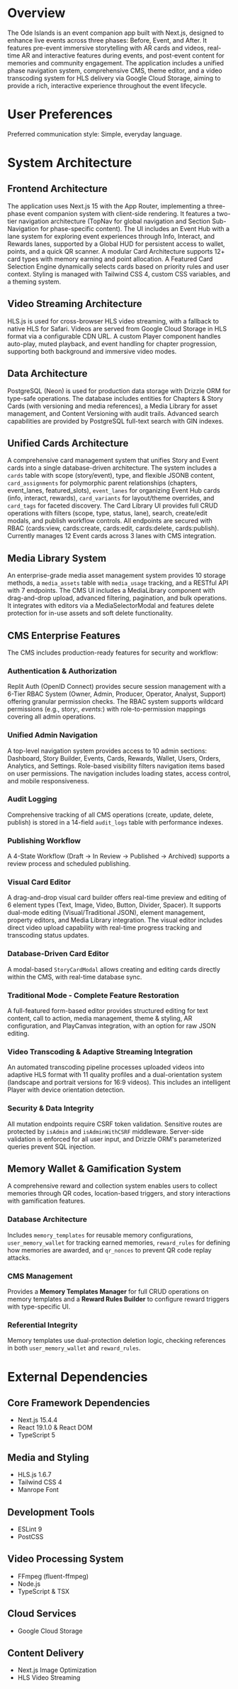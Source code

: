 # Overview

The Ode Islands is an event companion app built with Next.js, designed to enhance live events across three phases: Before, Event, and After. It features pre-event immersive storytelling with AR cards and videos, real-time AR and interactive features during events, and post-event content for memories and community engagement. The application includes a unified phase navigation system, comprehensive CMS, theme editor, and a video transcoding system for HLS delivery via Google Cloud Storage, aiming to provide a rich, interactive experience throughout the event lifecycle.

# User Preferences

Preferred communication style: Simple, everyday language.

# System Architecture

## Frontend Architecture
The application uses Next.js 15 with the App Router, implementing a three-phase event companion system with client-side rendering. It features a two-tier navigation architecture (TopNav for global navigation and Section Sub-Navigation for phase-specific content). The UI includes an Event Hub with a lane system for exploring event experiences through Info, Interact, and Rewards lanes, supported by a Global HUD for persistent access to wallet, points, and a quick QR scanner. A modular Card Architecture supports 12+ card types with memory earning and point allocation. A Featured Card Selection Engine dynamically selects cards based on priority rules and user context. Styling is managed with Tailwind CSS 4, custom CSS variables, and a theming system.

## Video Streaming Architecture
HLS.js is used for cross-browser HLS video streaming, with a fallback to native HLS for Safari. Videos are served from Google Cloud Storage in HLS format via a configurable CDN URL. A custom Player component handles auto-play, muted playback, and event handling for chapter progression, supporting both background and immersive video modes.

## Data Architecture
PostgreSQL (Neon) is used for production data storage with Drizzle ORM for type-safe operations. The database includes entities for Chapters & Story Cards (with versioning and media references), a Media Library for asset management, and Content Versioning with audit trails. Advanced search capabilities are provided by PostgreSQL full-text search with GIN indexes.

## Unified Cards Architecture
A comprehensive card management system that unifies Story and Event cards into a single database-driven architecture. The system includes a `cards` table with scope (story/event), type, and flexible JSONB content, `card_assignments` for polymorphic parent relationships (chapters, event_lanes, featured_slots), `event_lanes` for organizing Event Hub cards (info, interact, rewards), `card_variants` for layout/theme overrides, and `card_tags` for faceted discovery. The Card Library UI provides full CRUD operations with filters (scope, type, status, lane), search, create/edit modals, and publish workflow controls. All endpoints are secured with RBAC (cards:view, cards:create, cards:edit, cards:delete, cards:publish). Currently manages 12 Event cards across 3 lanes with CMS integration.

## Media Library System
An enterprise-grade media asset management system provides 10 storage methods, a `media_assets` table with `media_usage` tracking, and a RESTful API with 7 endpoints. The CMS UI includes a MediaLibrary component with drag-and-drop upload, advanced filtering, pagination, and bulk operations. It integrates with editors via a MediaSelectorModal and features delete protection for in-use assets and soft delete functionality.

## CMS Enterprise Features
The CMS includes production-ready features for security and workflow:
### Authentication & Authorization
Replit Auth (OpenID Connect) provides secure session management with a 6-Tier RBAC System (Owner, Admin, Producer, Operator, Analyst, Support) offering granular permission checks. The RBAC system supports wildcard permissions (e.g., story:*, events:*) with role-to-permission mappings covering all admin operations.
### Unified Admin Navigation
A top-level navigation system provides access to 10 admin sections: Dashboard, Story Builder, Events, Cards, Rewards, Wallet, Users, Orders, Analytics, and Settings. Role-based visibility filters navigation items based on user permissions. The navigation includes loading states, access control, and mobile responsiveness.
### Audit Logging
Comprehensive tracking of all CMS operations (create, update, delete, publish) is stored in a 14-field `audit_logs` table with performance indexes.
### Publishing Workflow
A 4-State Workflow (Draft → In Review → Published → Archived) supports a review process and scheduled publishing.
### Visual Card Editor
A drag-and-drop visual card builder offers real-time preview and editing of 6 element types (Text, Image, Video, Button, Divider, Spacer). It supports dual-mode editing (Visual/Traditional JSON), element management, property editors, and Media Library integration. The visual editor includes direct video upload capability with real-time progress tracking and transcoding status updates.
### Database-Driven Card Editor
A modal-based `StoryCardModal` allows creating and editing cards directly within the CMS, with real-time database sync.
### Traditional Mode - Complete Feature Restoration
A full-featured form-based editor provides structured editing for text content, call to action, media management, theme & styling, AR configuration, and PlayCanvas integration, with an option for raw JSON editing.
### Video Transcoding & Adaptive Streaming Integration
An automated transcoding pipeline processes uploaded videos into adaptive HLS format with 11 quality profiles and a dual-orientation system (landscape and portrait versions for 16:9 videos). This includes an intelligent Player with device orientation detection.
### Security & Data Integrity
All mutation endpoints require CSRF token validation. Sensitive routes are protected by `isAdmin` and `isAdminWithCSRF` middleware. Server-side validation is enforced for all user input, and Drizzle ORM's parameterized queries prevent SQL injection.

## Memory Wallet & Gamification System
A comprehensive reward and collection system enables users to collect memories through QR codes, location-based triggers, and story interactions with gamification features.
### Database Architecture
Includes `memory_templates` for reusable memory configurations, `user_memory_wallet` for tracking earned memories, `reward_rules` for defining how memories are awarded, and `qr_nonces` to prevent QR code replay attacks.
### CMS Management
Provides a **Memory Templates Manager** for full CRUD operations on memory templates and a **Reward Rules Builder** to configure reward triggers with type-specific UI.
### Referential Integrity
Memory templates use dual-protection deletion logic, checking references in both `user_memory_wallet` and `reward_rules`.

# External Dependencies

## Core Framework Dependencies
- Next.js 15.4.4
- React 19.1.0 & React DOM
- TypeScript 5

## Media and Styling
- HLS.js 1.6.7
- Tailwind CSS 4
- Manrope Font

## Development Tools
- ESLint 9
- PostCSS

## Video Processing System
- FFmpeg (fluent-ffmpeg)
- Node.js
- TypeScript & TSX

## Cloud Services
- Google Cloud Storage

## Content Delivery
- Next.js Image Optimization
- HLS Video Streaming